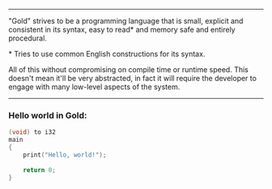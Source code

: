 -----

"Gold" strives to be a programming language that is small, explicit
and consistent in its syntax, easy to read* and memory safe and
entirely procedural.

\* Tries to use common English constructions for its syntax.

All of this without compromising on compile time or runtime speed.
This doesn't mean it'll be very abstracted, in fact it will require
the developer to engage with many low-level aspects of the system.

---

### Hello world in Gold:

``` c
(void) to i32
main
{
	print("Hello, world!");
	
	return 0;
}
```